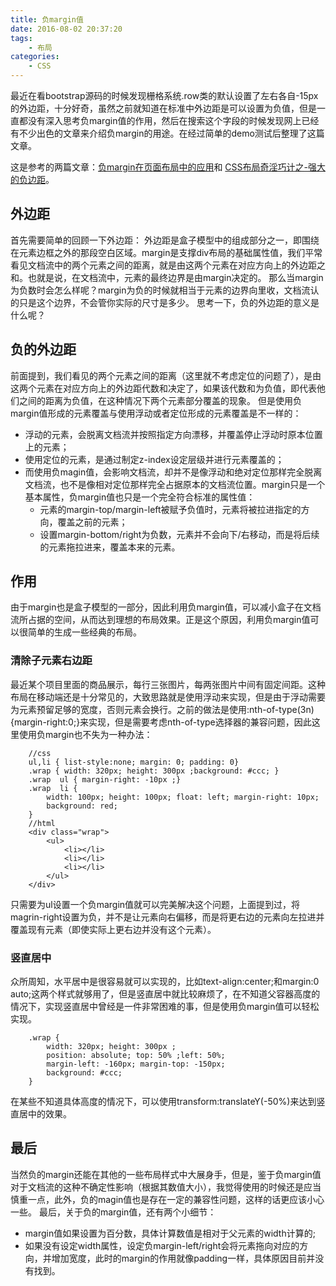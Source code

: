 ```yaml
---
title: 负margin值
date: 2016-08-02 20:37:20
tags:
	- 布局
categories:
	- CSS
---
```

最近在看bootstrap源码的时候发现栅格系统.row类的默认设置了左右各自-15px的外边距，十分好奇，虽然之前就知道在标准中外边距是可以设置为负值，但是一直都没有深入思考负margin值的作用，然后在搜索这个字段的时候发现网上已经有不少出色的文章来介绍负margin的用途。在经过简单的demo测试后整理了这篇文章。

<!--more-->

这是参考的两篇文章：[负margin在页面布局中的应用](http://www.cnblogs.com/jscode/archive/2012/08/28/2660078.html)和 [CSS布局奇淫巧计之-强大的负边距](http://www.cnblogs.com/2050/archive/2012/08/13/2636467.html)。

## 外边距
首先需要简单的回顾一下外边距：
外边距是盒子模型中的组成部分之一，即围绕在元素边框之外的那段空白区域。margin是支撑div布局的基础属性值，我们平常看见文档流中的两个元素之间的距离，就是由这两个元素在对应方向上的外边距之和。也就是说，在文档流中，元素的最终边界是由margin决定的。
那么当margin为负数时会怎么样呢？margin为负的时候就相当于元素的边界向里收，文档流认的只是这个边界，不会管你实际的尺寸是多少。
思考一下，负的外边距的意义是什么呢？

## 负的外边距
前面提到，我们看见的两个元素之间的距离（这里就不考虑定位的问题了），是由这两个元素在对应方向上的外边距代数和决定了，如果该代数和为负值，即代表他们之间的距离为负值，在这种情况下两个元素部分覆盖的现象。
但是使用负margin值形成的元素覆盖与使用浮动或者定位形成的元素覆盖是不一样的：
* 浮动的元素，会脱离文档流并按照指定方向漂移，并覆盖停止浮动时原本位置上的元素；
* 使用定位的元素，是通过制定z-index设定层级并进行元素覆盖的；
* 而使用负magin值，会影响文档流，却并不是像浮动和绝对定位那样完全脱离文档流，也不是像相对定位那样完全占据原本的文档流位置。margin只是一个基本属性，负margin值也只是一个完全符合标准的属性值：
	* 元素的margin-top/margin-left被赋予负值时，元素将被拉进指定的方向，覆盖之前的元素；
	* 设置margin-bottom/right为负数，元素并不会向下/右移动，而是将后续的元素拖拉进来，覆盖本来的元素。

## 作用
由于margin也是盒子模型的一部分，因此利用负margin值，可以减小盒子在文档流所占据的空间，从而达到理想的布局效果。正是这个原因，利用负margin值可以很简单的生成一些经典的布局。
### 清除子元素右边距
最近某个项目里面的商品展示，每行三张图片，每两张图片中间有固定间距。这种布局在移动端还是十分常见的，大致思路就是使用浮动来实现，但是由于浮动需要为元素预留足够的宽度，否则元素会换行。之前的做法是使用:nth-of-type(3n){margin-right:0;}来实现，但是需要考虑nth-of-type选择器的兼容问题，因此这里使用负margin也不失为一种办法：
```
	//css
    ul,li { list-style:none; margin: 0; padding: 0}
    .wrap { width: 320px; height: 300px ;background: #ccc; }
    .wrap  ul { margin-right: -10px ;}
    .wrap  li { 
        width: 100px; height: 100px; float: left; margin-right: 10px;
        background: red; 
    }
    //html
    <div class="wrap">
        <ul>
            <li></li>
            <li></li>
            <li></li>
        </ul>
    </div>
```
只需要为ul设置一个负margin值就可以完美解决这个问题，上面提到过，将magrin-right设置为负，并不是让元素向右偏移，而是将更右边的元素向左拉进并覆盖现有元素（即使实际上更右边并没有这个元素）。
### 竖直居中
众所周知，水平居中是很容易就可以实现的，比如text-align:center;和margin:0 auto;这两个样式就够用了，但是竖直居中就比较麻烦了，在不知道父容器高度的情况下，实现竖直居中曾经是一件非常困难的事，但是使用负margin值可以轻松实现。
```
    .wrap { 
        width: 320px; height: 300px ; 
        position: absolute; top: 50% ;left: 50%;
        margin-left: -160px; margin-top: -150px;
        background: #ccc;
    }
```
在某些不知道具体高度的情况下，可以使用transform:translateY(-50%)来达到竖直居中的效果。

## 最后
当然负的margin还能在其他的一些布局样式中大展身手，但是，鉴于负margin值对于文档流的这种不确定性影响（根据其数值大小），我觉得使用的时候还是应当慎重一点，此外，负的magin值也是存在一定的兼容性问题，这样的话更应该小心一些。
最后，关于负的margin值，还有两个小细节：
* margin值如果设置为百分数，具体计算数值是相对于父元素的width计算的;
* 如果没有设定width属性，设定负margin-left/right会将元素拖向对应的方向，并增加宽度，此时的margin的作用就像padding一样，具体原因目前并没有找到。
